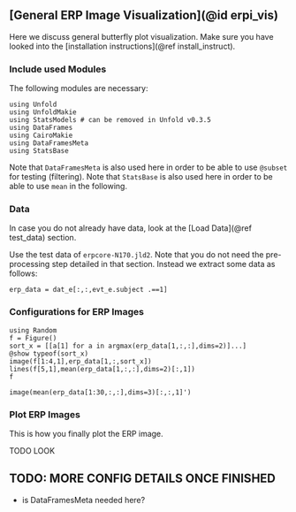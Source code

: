 ## [General ERP Image Visualization](@id erpi_vis)

Here we discuss general butterfly plot visualization. 
Make sure you have looked into the [installation instructions](@ref install_instruct).

### Include used Modules
The following modules are necessary:
```@example main
using Unfold
using UnfoldMakie
using StatsModels # can be removed in Unfold v0.3.5
using DataFrames
using CairoMakie
using DataFramesMeta
using StatsBase
```
Note that `DataFramesMeta` is also used here in order to be able to use `@subset` for testing (filtering).
Note that `StatsBase` is also used here in order to be able to use `mean` in the following.

### Data
In case you do not already have data, look at the [Load Data](@ref test_data) section. 

Use the test data of `erpcore-N170.jld2`.
Note that you do not need the pre-processing step detailed in that section.
Instead we extract some data as follows:
```@example main
erp_data = dat_e[:,:,evt_e.subject .==1]
```


### Configurations for ERP Images
```@example main
using Random
f = Figure()
sort_x = [[a[1] for a in argmax(erp_data[1,:,:],dims=2)]...]
@show typeof(sort_x)
image(f[1:4,1],erp_data[1,:,sort_x])
lines(f[5,1],mean(erp_data[1,:,:],dims=2)[:,1])
f
```
```@example main
image(mean(erp_data[1:30,:,:],dims=3)[:,:,1]')
```

### Plot ERP Images
This is how you finally plot the ERP image.

TODO LOOK

## TODO: MORE CONFIG DETAILS ONCE FINISHED
- is DataFramesMeta needed here?